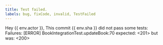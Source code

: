 ```yaml
---
title: Test failed.
labels: bug, fixCode, invalid, TestFailed
---
```

Hey {{ env.actor }}, This commit {{ env.sha }} did not pass some tests:
Failures:
[ERROR]   BookIntegrationTest.updateBook:70 expected: <201> but was: <200>
    
